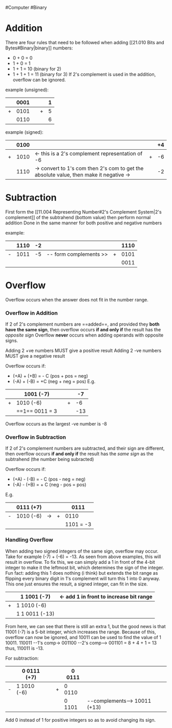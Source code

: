 #Computer #Binary

# Addition
There are four rules that need to be followed when adding [[21.010 Bits and Bytes#Binary|binary]] numbers:
- 0 + 0 = 0
- 1 + 0 = 1
- 1 + 1 = 10 (binary for 2)
- 1 + 1 + 1 = 11 (binary for 3)
If 2's complement is used in the addition, overflow can be ignored.

example (unsigned):

|     | 0001 |     |     | 1   |
| --- | ---- | --- | --- | --- |
| +   | 0101 |     | +   | 5   |
|     | 0110 |     |     | 6   |
example (signed):

|     | 0100 |                                                                                        |     | +4  |
| --- | ---- | -------------------------------------------------------------------------------------- | --- | --- |
| +   | 1010 | <- this is a 2's complement representation of -6                                       | +   | -6  |
|     | 1110 | -> convert to 1's com then 2's com to get the absolute value, then make it negative -> |     | -2  |

# Subtraction
First form the [[11.004 Representing Number#2's Complement System|2's complement]] of the subtrahend (bottom value) then perform normal addition
Done in the same manner for both positive and negative numbers

example:

|     | 1110 | -2  |                        |     | 1110 |
| --- | ---- | --- | ---------------------- | --- | ---- |
| -   | 1011 | -5  | -- form complements >> | +   | 0101 |
|     |      |     |                        |     | 0011 |
# Overflow
Overflow occurs when the answer does not fit in the number range.

### Overflow in Addition
If 2 of 2's complement numbers are ==added==, and provided they **both have the same sign**, then overflow occurs **if and only if** the result has the *opposite sign*
Overflow **never** occurs when adding operands with opposite signs.

Adding 2 +ve numbers MUST give a positive result 
Adding 2 -ve numbers MUST give a negative result

Overflow occurs if:
- (+A) + (+B) = - C (pos + pos = neg)
- (-A) + (-B) = +C (neg + neg = pos)
E.g.

|     | 1001 (-7)        |     |     | -7  |
| --- | ---------------- | --- | --- | --- |
| +   | 1010 (-6)        |     | +   | -6  |
|     | ==1==   0011 = 3 |     |     | -13 |
Overflow occurs as the largest -ve number is -8

### Overflow in Subtraction
If 2 of 2's complement numbers are subtracted, and their sign are different, then overflow occurs **if and only if** the result has the *same sign* as the subtrahend (the number being subracted)

Overflow occurs if:
-  (+A) - (-B) = - C (pos - neg = neg)
-  (-A) - (+B) = + C (neg - pos = pos)

E.g.

|     | 0111 (+7) |     |     | 0111      |
| --- | --------- | --- | --- | --------- |
| -   | 1010 (-6) | ->  | +   | 0110      |
|     |           |     |     | 1101 = -3 |

### Handling Overflow
When adding two signed integers of the same sign, overflow may occur.
Take for example (-7) + (-6) = -13. As seen from above examples, this will result in overflow.
To fix this, we can simply add a 1 in front of the 4-bit integer to make it the leftmost bit, which determines the sign of the integer.
Fun fact: adding this 1 does nothing (i think) but extends the bit range as flipping every binary digit in 1's complement will turn this 1 into 0 anyway. This one just ensures the result, a signed integer, can fit in the size.

|     | 1 1001 (-7)    | <- add 1 in front to increase bit range |
| --- | -------------- | --------------------------------------- |
| +   | 1 1010 (-6)    |                                         |
|     | 1 1 0011 (-13) |                                         |
From here, we can see that there is still an extra 1, but the good news is that 11001 (-7) is a 5-bit integer, which increases the range.
Because of this, overflow can now be ignored, and 10011 can be used to find the value of 1 10011.
110011 --1's comp-> 001100 --2's comp--> 001101 = 8 + 4 + 1 = 13
thus, 110011 is -13.

For subtraction:

|     | 0 0111 (+7) |     |     | 0 0111 |                              |
| --- | ----------- | --- | --- | ------ | ---------------------------- |
| -   | 1 1010 (-6) |     | +   | 0 0110 |                              |
|     |             |     |     | 0 1101 | --complements--> 10011 (+13) |
Add 0 instead of 1 for positive integers so as to avoid changing its sign.